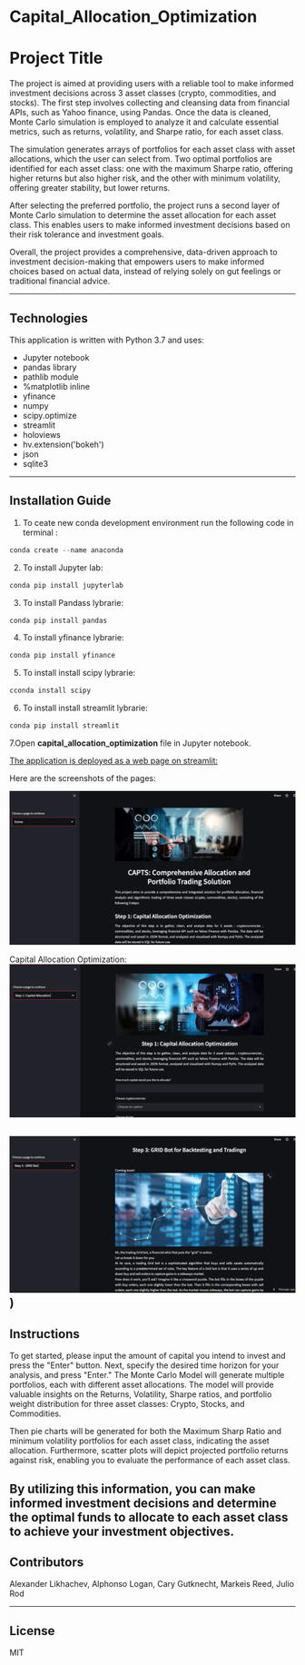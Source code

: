 # Capital_Allocation_Optimization

# Project Title

The project is aimed at providing users with a reliable tool to make informed investment decisions across 3 asset classes (crypto, commodities, and stocks). The first step involves collecting and cleansing data from financial APIs, such as Yahoo finance, using Pandas. Once the data is cleaned, Monte Carlo simulation is employed to analyze it and calculate essential metrics, such as returns, volatility, and Sharpe ratio, for each asset class.

The simulation generates arrays of portfolios for each asset class with asset allocations, which the user can select from. Two optimal portfolios are identified for each asset class: one with the maximum Sharpe ratio, offering higher returns but also higher risk, and the other with minimum volatility, offering greater stability, but lower returns.

After selecting the preferred portfolio, the project runs a second layer of Monte Carlo simulation to determine the asset allocation for each asset class. This enables users to make informed investment decisions based on their risk tolerance and investment goals.

Overall, the project provides a comprehensive, data-driven approach to investment decision-making that empowers users to make informed choices based on actual data, instead of relying solely on gut feelings or traditional financial advice.


---

## Technologies

This application is written with Python 3.7 and uses:
   * Jupyter notebook
   * pandas library
   * pathlib module
   * %matplotlib inline
   * yfinance
   * numpy
   * scipy.optimize
   * streamlit
   * holoviews
   * hv.extension('bokeh')
   * json 
   * sqlite3
   

---

## Installation Guide

1. To ceate new conda development environment run the following code in terminal :
```python
conda create --name anaconda
```
2. To install Jupyter lab: 
```python
conda pip install jupyterlab
```
3. To install Pandass lybrarie:
```python
conda pip install pandas
```
4.  To install yfinance lybrarie:
```python
conda pip install yfinance
```
5.  To install install scipy lybrarie:
```python
cconda install scipy
```
6.  To install install streamlit lybrarie:
```python
conda pip install streamlit
```
7.Open **capital_allocation_optimization** file in Jupyter notebook.  


[The application is deployed as a web page on streamlit:](https://capital-allocation-optimizationstreamlit-front-end-ca-ofp0v6.streamlit.app/)

Here are the screenshots of the pages:

![Home page:](Capital_Allocation_Optimization/streamlit_front_end_cap_alloc/data/images/images/Home_page_shot.png)
  

Capital Allocation Optimization:
![Capital Allocation Optimization:](Capital_Allocation_Optimization/streamlit_front_end_cap_alloc/data/images/images/capital_alloc_shot.png)



![GRID Bot for Backtesting and Trading:](Capital_Allocation_Optimization/streamlit_front_end_cap_alloc/data/images/images/Grid_bot_shot.png)
)
---

## Instructions

To get started, please input the amount of capital you intend to invest and press the "Enter" button. Next, specify the desired time horizon for your analysis, and press "Enter." The Monte Carlo Model will generate multiple portfolios, each with different asset allocations. The model will provide valuable insights on the Returns, Volatility, Sharpe ratios, and portfolio weight distribution for three asset classes: Crypto, Stocks, and Commodities.

Then pie charts will be generated for both the Maximum Sharp Ratio and minimum volatility portfolios for each asset class, indicating the asset allocation. Furthermore, scatter plots will depict projected portfolio returns against risk, enabling you to evaluate the performance of each asset class.

By utilizing this information, you can make informed investment decisions and determine the optimal funds to allocate to each asset class to achieve your investment objectives.
---

## Contributors
Alexander Likhachev, Alphonso Logan, Cary Gutknecht, Markeis Reed, Julio Rod 




---

## License

MIT

